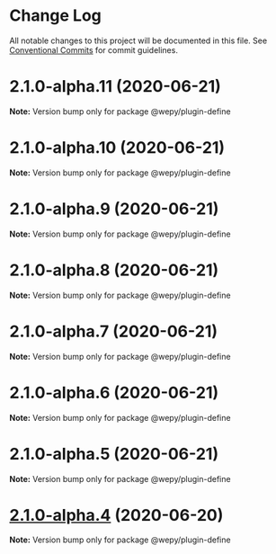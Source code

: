 # Change Log

All notable changes to this project will be documented in this file.
See [Conventional Commits](https://conventionalcommits.org) for commit guidelines.

# 2.1.0-alpha.11 (2020-06-21)

**Note:** Version bump only for package @wepy/plugin-define





# 2.1.0-alpha.10 (2020-06-21)

**Note:** Version bump only for package @wepy/plugin-define





# 2.1.0-alpha.9 (2020-06-21)

**Note:** Version bump only for package @wepy/plugin-define





# 2.1.0-alpha.8 (2020-06-21)

**Note:** Version bump only for package @wepy/plugin-define





# 2.1.0-alpha.7 (2020-06-21)

**Note:** Version bump only for package @wepy/plugin-define





# 2.1.0-alpha.6 (2020-06-21)

**Note:** Version bump only for package @wepy/plugin-define





# 2.1.0-alpha.5 (2020-06-21)

**Note:** Version bump only for package @wepy/plugin-define





# [2.1.0-alpha.4](https://github.com/Tencent/wepy/compare/v2.1.0-alpha.2...v2.1.0-alpha.4) (2020-06-20)

**Note:** Version bump only for package @wepy/plugin-define
